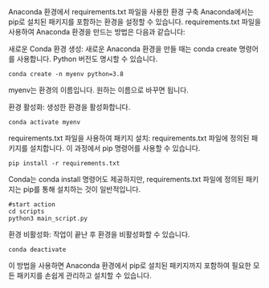 Anaconda 환경에서 requirements.txt 파일을 사용한 환경 구축
Anaconda에서는 pip로 설치된 패키지를 포함하는 환경을 설정할 수 있습니다. requirements.txt 파일을 사용하여 Anaconda 환경을 만드는 방법은 다음과 같습니다:

새로운 Conda 환경 생성:
새로운 Anaconda 환경을 만들 때는 conda create 명령어를 사용합니다. Python 버전도 명시할 수 있습니다.

```
conda create -n myenv python=3.8
```

myenv는 환경의 이름입니다. 원하는 이름으로 바꾸면 됩니다.

환경 활성화:
생성한 환경을 활성화합니다.

```
conda activate myenv
```

requirements.txt 파일을 사용하여 패키지 설치:
requirements.txt 파일에 정의된 패키지를 설치합니다. 이 과정에서 pip 명령어를 사용할 수 있습니다.

```
pip install -r requirements.txt
```

Conda는 conda install 명령어도 제공하지만, requirements.txt 파일에 정의된 패키지는 pip를 통해 설치하는 것이 일반적입니다.

```
#start action
cd scripts
python3 main_script.py
```

환경 비활성화:
작업이 끝난 후 환경을 비활성화할 수 있습니다.

```
conda deactivate
```

이 방법을 사용하면 Anaconda 환경에서 pip로 설치된 패키지까지 포함하여 필요한 모든 패키지를 손쉽게 관리하고 설치할 수 있습니다.
